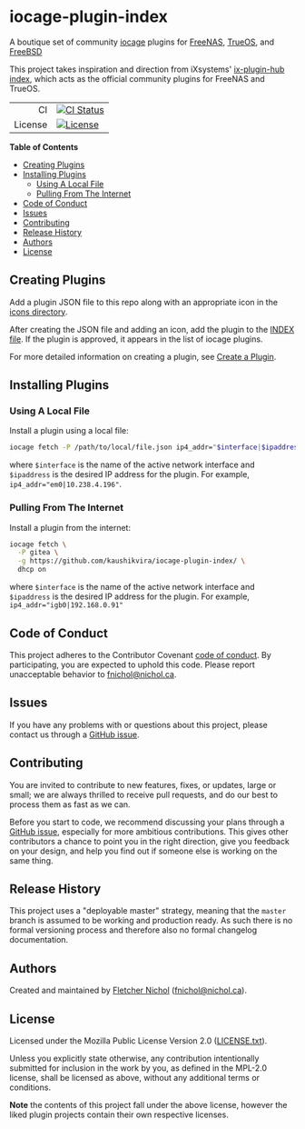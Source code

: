 # iocage-plugin-index

A boutique set of community [iocage][] plugins for [FreeNAS][], [TrueOS][], and
[FreeBSD][]

This project takes inspiration and direction from iXsystems' [ix-plugin-hub
index][], which acts as the official community plugins for FreeNAS and TrueOS.

|         |                                      |
| ------: | ------------------------------------ |
|      CI | [![CI Status][badge-ci-overall]][ci] |
| License | [![License][badge-license]][license] |

[iocage]: https://github.com/iocage/iocage
[ix-plugin-hub index]: https://github.com/ix-plugin-hub/iocage-plugin-index
[freenas]: https://www.freenas.org/
[trueos]: https://www.trueos.org/
[freebsd]: http://www.freebsd.org

**Table of Contents**

<!-- toc -->

- [Creating Plugins](#creating-plugins)
- [Installing Plugins](#installing-plugins)
  - [Using A Local File](#using-a-local-file)
  - [Pulling From The Internet](#pulling-from-the-internet)
- [Code of Conduct](#code-of-conduct)
- [Issues](#issues)
- [Contributing](#contributing)
- [Release History](#release-history)
- [Authors](#authors)
- [License](#license)

<!-- tocstop -->

## Creating Plugins

Add a plugin JSON file to this repo along with an appropriate icon in the
[icons directory](icons/).

After creating the JSON file and adding an icon, add the plugin to the
[INDEX file](INDEX). If the plugin is approved, it appears in the list of iocage
plugins.

For more detailed information on creating a plugin, see [Create a Plugin][].

[create a plugin]:
  https://www.ixsystems.com/documentation/freenas/12.2-RELEASE/plugins.html#create-a-plugin

## Installing Plugins

### Using A Local File

Install a plugin using a local file:

```sh
iocage fetch -P /path/to/local/file.json ip4_addr="$interface|$ipaddress"
```

where `$interface` is the name of the active network interface and `$ipaddress`
is the desired IP address for the plugin. For example,
`ip4_addr="em0|10.238.4.196"`.

### Pulling From The Internet

Install a plugin from the internet:

```sh
iocage fetch \
  -P gitea \
  -g https://github.com/kaushikvira/iocage-plugin-index/ \
  dhcp on
```

where `$interface` is the name of the active network interface and `$ipaddress`
is the desired IP address for the plugin. For example,
`ip4_addr="igb0|192.168.0.91"`

## Code of Conduct

This project adheres to the Contributor Covenant [code of
conduct][code-of-conduct]. By participating, you are expected to uphold this
code. Please report unacceptable behavior to fnichol@nichol.ca.

## Issues

If you have any problems with or questions about this project, please contact us
through a [GitHub issue][issues].

## Contributing

You are invited to contribute to new features, fixes, or updates, large or
small; we are always thrilled to receive pull requests, and do our best to
process them as fast as we can.

Before you start to code, we recommend discussing your plans through a [GitHub
issue][issues], especially for more ambitious contributions. This gives other
contributors a chance to point you in the right direction, give you feedback on
your design, and help you find out if someone else is working on the same thing.

## Release History

This project uses a "deployable master" strategy, meaning that the `master`
branch is assumed to be working and production ready. As such there is no formal
versioning process and therefore also no formal changelog documentation.

## Authors

Created and maintained by [Fletcher Nichol][fnichol] (<fnichol@nichol.ca>).

## License

Licensed under the Mozilla Public License Version 2.0 ([LICENSE.txt][license]).

Unless you explicitly state otherwise, any contribution intentionally submitted
for inclusion in the work by you, as defined in the MPL-2.0 license, shall be
licensed as above, without any additional terms or conditions.

**Note** the contents of this project fall under the above license, however the
liked plugin projects contain their own respective licenses.

[badge-license]: https://img.shields.io/badge/License-MPL%202.0%20-blue.svg
[badge-ci-overall]:
  https://api.cirrus-ci.com/github/fnichol/iocage-plugin-index.svg
[ci]: https://cirrus-ci.com/github/fnichol/iocage-plugin-index
[code-of-conduct]:
  https://github.com/kaushikvira/iocage-plugin-index//blob/master/CODE_OF_CONDUCT.md
[fnichol]: https://github.com/kaushikvira/iocage-plugin-index
[issues]: https://github.com/kaushikvira/iocage-plugin-index//issues
[license]:
  https://github.com/kaushikvira/iocage-plugin-index//blob/master/LICENSE.txt
